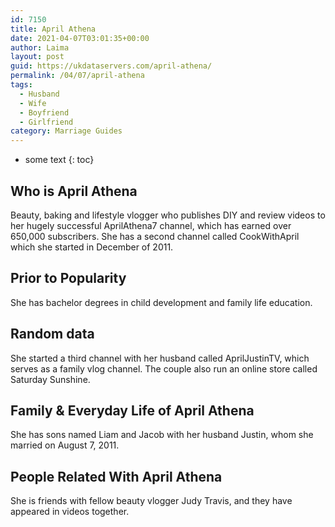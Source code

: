 ```yaml
---
id: 7150
title: April Athena
date: 2021-04-07T03:01:35+00:00
author: Laima
layout: post
guid: https://ukdataservers.com/april-athena/
permalink: /04/07/april-athena
tags:
  - Husband
  - Wife
  - Boyfriend
  - Girlfriend
category: Marriage Guides
---
```


* some text
{: toc}


## Who is April Athena
                  
                  
                  
Beauty, baking and lifestyle vlogger who publishes DIY and review videos to her hugely successful AprilAthena7 channel, which has earned over 650,000 subscribers. She has a second channel called CookWithApril which she started in December of 2011. 
                  
              
            
              
            
                
                
                
## Prior to Popularity
                  
                  
                  
She has bachelor degrees in child development and family life education. 
                  
              
            
              
            
                
                
                
## Random data
                  
                  
                  
She started a third channel with her husband called AprilJustinTV, which serves as a family vlog channel. The couple also run an online store called Saturday Sunshine. 
                  
              
            
              
            
                
                
                
## Family & Everyday Life of April Athena
                  
                  
                  
She has sons named Liam and Jacob with her husband Justin, whom she married on August 7, 2011. 
                  
              
            
              
            
                
                
                
## People Related With April Athena
                  
                  
                  
She is friends with fellow beauty vlogger Judy Travis, and they have appeared in videos together. 
                  
              
            
              
            
                
              
            
              
              
            
            
              
            
          
          
          